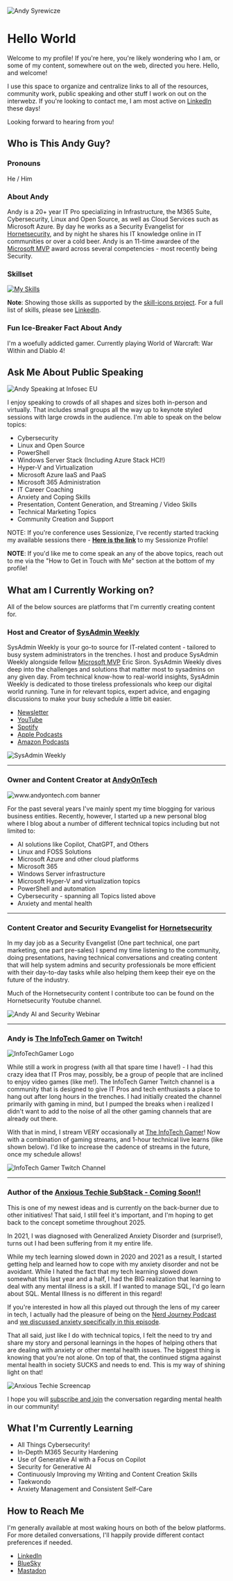 ![Andy Syrewicze](AndyIgnitePhoto.png)

# Hello World

Welcome to my profile! If you're here, you're likely wondering who I am, or some of my content, somewhere out on the web, directed you here. Hello, and welcome!

I use this space to organize and centralize links to all of the resources, community work, public speaking and other stuff I work on out on the interwebz. If you're looking to contact me, I am most active on [LinkedIn](https://www.linkedin.com/in/asyrewicze) these days!

Looking forward to hearing from you!

## Who is This Andy Guy?

### Pronouns

He / Him

### About Andy

Andy is a 20+ year IT Pro specializing in Infrastructure, the M365 Suite, Cybersecurity, Linux and Open Source, as well as Cloud Services such as Microsoft Azure. By day he works as a Security Evangelist for [Hornetsecurity](https://www.hornetsecurity.com), and by night he shares his IT knowledge online in IT communities or over a cold beer. Andy is an 11-time awardee of the [Microsoft MVP](https://mvp.microsoft.com/en-us/PublicProfile/5000844?fullName=Andy%20Syrewicze) award across several competencies - most recently being Security.

### Skillset

[![My Skills](https://skillicons.dev/icons?i=apple,arch,azure,bash,bitbucket,debian,discord,docker,fediverse,git,githubactions,gitlab,gmail,ai,kali,linkedin,linux,md,mastodon,mint,powershell,raspberrypi,ubuntu,vim,vscode,windows,wordpress&theme=light)](https://skillicons.dev)

**Note**: Showing those skills as supported by the [skill-icons project](https://github.com/tandpfun/skill-icons). For a full list of skills, please see [LinkedIn](https://www.linkedin.com/in/asyrewicze).

### Fun Ice-Breaker Fact About Andy

I'm a woefully addicted gamer. Currently playing World of Warcraft: War Within and Diablo 4!

## Ask Me About Public Speaking

![Andy Speaking at Infosec EU](AndyInfosecEU.png)

I enjoy speaking to crowds of all shapes and sizes both in-person and virtually. That includes small groups all the way up to keynote styled sessions with large crowds in the audience. I'm able to speak on the below topics:

- Cybersecurity
- Linux and Open Source
- PowerShell
- Windows Server Stack (Including Azure Stack HCI!)
- Hyper-V and Virtualization
- Microsoft Azure IaaS and PaaS
- Microsoft 365 Administration
- IT Career Coaching
- Anxiety and Coping Skills
- Presentation, Content Generation, and Streaming / Video Skills
- Technical Marketing Topics
- Community Creation and Support

NOTE: If you're conference uses Sessionize, I've recently started tracking my available sessions there - [**Here is the link**](https://sessionize.com/andy-syrewicze/) to my Sessionize Profile!

**NOTE**: If you'd like me to come speak an any of the above topics, reach out to me via the "How to Get in Touch with Me" section at the bottom of my profile!

## What am I Currently Working on?

All of the below sources are platforms that I'm currently creating content for.

### Host and Creator of [SysAdmin Weekly](https://www.sysadminweekly.com)

SysAdmin Weekly is your go-to source for IT-related content - tailored to busy system administrators in the trenches. I host and produce SysAdmin Weekly alongside fellow [Microsoft MVP](https://mvp.microsoft.com) Eric Siron. SysAdmin Weekly dives deep into the challenges and solutions that matter most to sysadmins on any given day. From technical know-how to real-world insights, SysAdmin Weekly is dedicated to those tireless professionals who keep our digital world running. Tune in for relevant topics, expert advice, and engaging discussions to make your busy schedule a little bit easier.

- [Newsletter](https://newsletter.sysadminweekly.com)
- [YouTube](https://www.youtube.com/playlist?list=PLYqZ6xOvh8y-PlYRoY7-RXH55t7GZFZ3q)
- [Spotify](https://open.spotify.com/show/3UzdVVq17ZBCQSPr6Sx7cR)
- [Apple Podcasts](https://podcasts.apple.com/us/podcast/sysadmin-weekly/id1809209683)
- [Amazon Podcasts](https://music.amazon.com/podcasts/d412b1d3-a641-44fb-ab58-b55b82139b96/sysadmin-weekly)

![SysAdmin Weekly](SysAdminWeeklyYouTubeBanner.png)

---

### Owner and Content Creator at [AndyOnTech](https://www.andyontech.com)

![www.andyontech.com banner](AOS_Banner.jpeg)

For the past several years I've mainly spent my time blogging for various business entities. Recently, however, I started up a new personal blog where I blog about a number of different technical topics including but not limited to:

- AI solutions like Copilot, ChatGPT, and Others
- Linux and FOSS Solutions
- Microsoft Azure and other cloud platforms
- Microsoft 365
- Windows Server infrastructure
- Microsoft Hyper-V and virtualization topics
- PowerShell and automation
- Cybersecurity - spanning all Topics listed above
- Anxiety and mental health

---

### Content Creator and Security Evangelist for [Hornetsecurity](https://www.hornetsecurity.com)

In my day job as a Security Evangelist (One part technical, one part marketing, one part pre-sales) I spend my time listening to the community, doing presentations, having technical conversations and creating content that will help system admins and security professionals be more efficient with their day-to-day tasks while also helping them keep their eye on the future of the industry.

Much of the Hornetsecurity content I contribute too can be found on the Hornetsecurity Youtube channel.

![Andy AI and Security Webinar](AndyWebinarImage.png)

---

### Andy is [The InfoTech Gamer](https://www.twitch.tv/theinfotechgamer) on Twitch!

![InfoTechGamer Logo](TwitchChannelLogo.png)

While still a work in progress (with all that spare time I have!) - I had this crazy idea that IT Pros may, possibly, be a group of people that are inclined to enjoy video games (like me!). The InfoTech Gamer Twitch channel is a community that is designed to give IT Pros and tech enthusiasts a place to hang out after long hours in the trenches. I had initially created the channel primarily with gaming in mind, but I pumped the breaks when i realized I didn't want to add to the noise of all the other gaming channels that are already out there.

With that in mind, I stream VERY occasionally at [The InfoTech Gamer](https://www.twitch.tv/theinfotechgamer)! Now with a combination of gaming streams, and 1-hour technical live learns (like shown below). I'd like to increase the cadence of streams in the future, once my schedule allows!

![InfoTech Gamer Twitch Channel](TwitchChannelGraphics.png)

---

### Author of the [Anxious Techie SubStack - Coming Soon!!](https://anxioustechy.substack.com)

This is one of my newest ideas and is currently on the back-burner due to other initiatives! That said, I still feel it's important, and I'm hoping to get back to the concept sometime throughout 2025.

In 2021, I was diagnosed with Generalized Anxiety Disorder and (surprise!), turns out I had been suffering from it my entire life.

While my tech learning slowed down in 2020 and 2021 as a result, I started getting help and learned how to cope with my anxiety disorder and not be avoidant. While I hated the fact that my tech learning slowed down somewhat this last year and a half, I had the BIG realization that learning to deal with any mental illness is a skill. If I wanted to manage SQL, I'd go learn about SQL. Mental Illness is no different in this regard!

If you're interested in how all this played out through the lens of my career in tech, I actually had the pleasure of being on the [Nerd Journey Podcast](https://nerd-journey.com) and [we discussed anxiety specifically in this episode](https://nerd-journey.com/anxious-living-worry-and-hope-with-andy-syrewicze-3-3/).

That all said, just like I do with technical topics, I felt the need to try and share my story and personal learnings in the hopes of helping others that are dealing with anxiety or other mental health issues. The biggest thing is knowing that you're not alone. On top of that, the continued stigma against mental health in society SUCKS and needs to end. This is my way of shining light on that!

![Anxious Techie Screencap](anxioustechyscreencap.png)

I hope you will [subscribe and join](https://anxioustechie.substack.com) the conversation regarding mental health in our community!

## What I'm Currently Learning

- All Things Cybersecurity!
- In-Depth M365 Security Hardening
- Use of Generative AI with a Focus on Copilot
- Security for Generative AI
- Continuously Improving my Writing and Content Creation Skills
- Taekwondo
- Anxiety Management and Consistent Self-Care

## How to Reach Me

I'm generally available at most waking hours on both of the below platforms. For more detailed conversations, I'll happily provide different contact preferences if needed.

- [LinkedIn](https://www.linkedin.com/in/asyrewicze)
- [BlueSky](https://bsky.app/profile/andysandwich.bsky.social)
- [Mastadon](https://infosec.exchange/@andysandwich)

<!--
**asyrewicze/asyrewicze** is a ✨ _special_ ✨ repository because its `README.md` (this file) appears on your GitHub profile.

Here are some ideas to get you started:

- 🔭 I’m currently working on ...
- 🌱 I’m currently learning ...
- 👯 I’m looking to collaborate on ...
- 🤔 I’m looking for help with ...
- 💬 Ask me about ...
- 📫 How to reach me: ...
- 😄 Pronouns: ...
- ⚡ Fun fact: ...
-->
